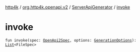 [http4k](../../index.md) / [org.http4k.openapi.v2](../index.md) / [ServerApiGenerator](index.md) / [invoke](./invoke.md)

# invoke

`fun invoke(spec: `[`OpenApi2Spec`](../-open-api2-spec/index.md)`, options: `[`GenerationOptions`](../../org.http4k.openapi/-generation-options/index.md)`): `[`List`](https://kotlinlang.org/api/latest/jvm/stdlib/kotlin.collections/-list/index.html)`<FileSpec>`